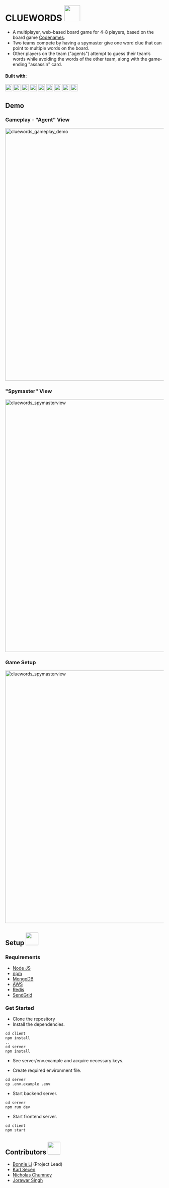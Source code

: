 # CLUEWORDS <img src="https://www.pikpng.com/pngl/m/5-50331_games-icon-circle-png-png-download-video-game.png" width="50">

* A multiplayer, web-based board game for 4-8 players, based on the board game [Codenames](https://en.wikipedia.org/wiki/Codenames_(board_game)).
* Two teams compete by having a spymaster give one word clue that can point to multiple words on the board.
* Other players on the team ("agents") attempt to guess their team’s words while avoiding the words of the other team, along with the game-ending "assassin" card. 
#### Built with:
<p>
 <img src="https://img.shields.io/badge/react-61DAFB?style=flat-square&logo=react&logoColor=white&labelColor=2C2C30" alt="react-badge" height="22"  />
 <img src="https://img.shields.io/badge/node.js-339933?style=flat-square&logo=node.js&logoColor=white&labelColor=2C2C30" alt="nodejs-badge" height="22"  />
 <img src="https://img.shields.io/badge/ex-express-000000?style=flat-square&labelColor=2C2C30" alt="express-badge" height="22"  />
 <img src="https://img.shields.io/badge/mongodb-47A248?style=flat-square&logo=mongodb&logoColor=white&labelColor=2C2C30" alt="mongodb-badge" height="22"  />
 <img src="https://img.shields.io/badge/socket.io-010101?style=flat-square&logo=socket.io&logoColor=white&labelColor=2C2C30" alt="socket-io-badge" height="22"  />
 <img src="https://img.shields.io/badge/jwt-000000?style=flat-square&logo=json-web-tokens&logoColor=white&labelColor=2C2C30" alt="jwt-badge" height="22"  />
 <img src="https://img.shields.io/badge/aws-232F3E?style=flat-square&logo=amazon-aws&logoColor=white&labelColor=2C2C30" alt="aws-badge" height="22"  />
 <img src="https://img.shields.io/badge/redis-DC382D?style=flat-square&logo=redis&logoColor=white&labelColor=2C2C30" alt="redis-badge" height="22"  />
 <img src="https://img.shields.io/badge/material%20ui-0081CB?style=flat-square&logo=material-ui&logoColor=white&labelColor=2C2C30" alt="redis-badge" height="22"  />
</p>

## Demo
### Gameplay - "Agent" View
<img src="https://res.cloudinary.com/karlkris/image/upload/v1602518666/github/cluewords_demo_ofen0l.gif" alt="cluewords_gameplay_demo" width="800"  />

### "Spymaster" View
<img src="https://res.cloudinary.com/karlkris/image/upload/v1602517817/github/cluewords_spy_bpucoi.png" alt="cluewords_spymasterview" width="800"  />

### Game Setup
<img src="https://res.cloudinary.com/karlkris/image/upload/v1603144375/github/game_setup_demo2_gq7f7h.gif" alt="cluewords_spymasterview" width="800"  />


## Setup <img src="https://img.icons8.com/color/452/npm.png" width="40">

### Requirements
* [Node JS](https://nodejs.org/en/)
* [npm](https://www.npmjs.com/get-npm)
* [MongoDB](https://docs.mongodb.com/manual/installation/)
* [AWS](https://aws.amazon.com/)
* [Redis](https://redis.io/)
* [SendGrid](https://sendgrid.com/)


### Get Started 

- Clone the repository
- Install the dependencies.
```console
cd client
npm install
..
cd server
npm install
```
- See server/env.example and acquire necessary keys.

- Create required environment file.

```console
cd server
cp .env.example .env
```

- Start backend server.
```console
cd server
npm run dev
```
- Start frontend server.
```console
cd client
npm start
```

## Contributors <img src="https://cdn0.iconfinder.com/data/icons/occupation-002/64/programmer-programming-occupation-avatar-512.png" width="40">
- [Bonnie Li](https://github.com/bonnieli) (Project Lead)
- [Karl Secen](https://github.com/karlkristopher)
- [Nicholas Chumney](https://github.com/chumnend)
- [Jorawar Singh](https://github.com/jorawarSinghNijjar)


